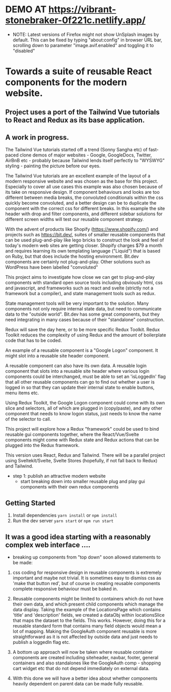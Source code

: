 # DEMO AT https://vibrant-stonebraker-0f221c.netlify.app/


* NOTE: Latest versions of Firefox might not show UnSplash images by default. This can be fixed by typing "about:config" in browser URL bar, scrolling down to parameter "image.avif.enabled" and toggling it to "disabled"


# Towards a suite of reusable React components for the modern website.

## Project uses a port of the Tailwind Vue tutorials to React and Redux as its base application.

## A work in progress.

The Tailwind Vue tutorials started off a trend (Sonny Sangha etc) of fast-paced clone demos of major websites - Google, GoogleDocs, Twitter, AirBnB etc - probably because Tailwind lends itself perfectly to "WYSWYG" styling - painting the picture before our eyes. 

The Tailwind Vue tutorials are an excellent example of the layout of a modern responsive website
and was chosen as the base for this project. Especially to cover all use cases this example was also chosen because of its take on responsive design. If component behaviours and looks are too different between media breaks, the convoluted conditionals within the css quickly become convoluted, and a better design can be to duplicate the component with the correct css for different breaks. In this example the site header with drop and filter components, and different sidebar solutions for different screen widths will test our reusable component strategy.

With the advent of products like Shopify (https://www.shopify.com/) and projects such as https://bit.dev/, suites of smaller reusable components that can be used plug-and-play like lego bricks to construct the look and feel of today's modern web sites are getting closer. Shopify charges $79 a month and requires learning its own templating
language ("Liquid") that is based on Ruby, but that does include the hosting environment. Bit.dev components are certainly not plug-and-play. Other solutions such as WordPress have been labelled "convoluted"

This project aims to investigate how close we can get to plug-and-play components with standard open source tools
including obviously html, css and javascript, and frameworks such as react and svelte (strictly not a framework
but a compiler), and state management tools such as redux.

State management tools will be very important to the solution. Many components not only require internal state data, but need to communicate data to the "outside world". Bit.dev has some great components, but they need integrating in many cases because of their "standalone" construction.

Redux will save the day here, or to be more specific Redux Toolkit. Redux Toolkit reduces the complexity of using Redux and the amount of boilerplate code that has to be coded.

An example of a reusable component is a "Google Logon" component. It might slot into a reusable site header component.

A reusable component can also have its own data. A reusable login component that slots into a reusable
site header where various login components could be interchanged, must be able to set an 'isLoggedIn' flag that all other reusable components can go to find out whether a user is logged in so that they can update
their internal state to enable buttons, menu items etc.

Using Redux Toolkit, the Google Logon component could come with its own slice and selectors, all of which are plugged in (copy/paste), and any other component that needs to know logon status, just needs to know the name of the selector to call.

This project will explore how a Redux "framework" could be used to bind reusable gui components together,
where the React/Vue/Svelte components might come with Redux state and Redux actions that can be plugged into the Redux framework.

This version uses React, Redux and Tailwind. There will be a parallel project using
Sveltekit/Svelte, Svelte Stores (hopefully, if not fall back to Redux) and Tailwind.

- step 1: publish an attractive modern website
  - start breaking down into smaller reusable plug and play gui components with their own redux components

## Getting Started

1. Install dependencies `yarn install` or `npm install`
2. Run the dev server `yarn start` or `npm run start`


## It was a good idea starting with a reasonably complex web interface ....

- breaking up components from "top down" soon allowed statements to be made:

1. css coding for responsive design in reusable components is extremely important and maybe not trivial.
  It is sometimes easy to dismiss css as 'make that button red', but of course in creating reusable components
  complete responsive behaviour must be baked in.

2. Reusable components might be limited to containers which do not have their own data, and which present child
  components which manage the data display. Taking the example of the LocationsPage which contains 'title' and 'description' fields, we created a dataObj within locationsSlice that maps the dataset to the fields. This works.
  However, doing this for a reusable standard form that contains many field objects would mean a lot of mapping. Making the GoogleAuth component reusable is more straightforward as it is not affected by outside data and just needs to publish a loggedIn flag etc.

3. A bottom up approach will now be taken where reusable container components are created including siteheader, navbar,
   footer, general containers and also standalones like the GoogleAuth comp - shopping cart widget etc that do not depend immediately on external data.

4. With this done we will have a better idea about whether components heavily dependent on parent data can be made fully 
  reusable.
